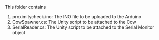 This folder contains 
1. proximitycheck.ino: The INO file to be uploaded to the Arduino
2. CowSpawner.cs: The Unity script to be attached to the Cow
3. SerialReader.cs: The Unity script to be attached to the Serial Monitor object

